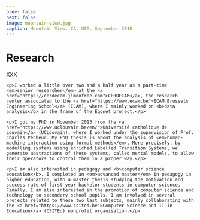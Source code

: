```yaml
---
prev: false
next: false
image: mountain-view.jpg
caption: Mountain View, CA, USA, September 2010
---
```


# Research

XXX

    <p>I worked a little over two and a half year as a part-time <em>senior researcher</em> at the <a href="https://cerdecam.jimdofree.com">CERDECAM</a>, the research center associated to the <a href="https://www.ecam.be">ECAM Brussels Engineering School</a> (ECAM), where I mainly worked on <b>data analysis</b> in the frame of the Egonet project.</p>

    <p>I got my PhD in November 2013 from the <a href="https://www.uclouvain.be/en/">Université catholique de Louvain</a> (UCLouvain), where I worked under the supervision of Prof. Charles Pecheur. My PhD thesis is about the analysis of <em>human-machine interaction using formal methods</em>. More precisely, by modelling systems using enriched Labelled Transition Systems, we generate abstractions of these systems, called mental models, to allow their operators to control them in a proper way.</p>

    <p>I am also interested in pedagogy and <b>computer science education</b>. I completed an <em>advanced master</em> in pedagogy in higher education, with a master thesis studying the motivation and success rate of first year bachelor students in computer science. Finally, I am also interested in the promotion of computer science and technology to secondary school pupils. I am involved in several projects related to these two last subjects, mainly collaborating with the <a href="https://www.csited.be">Computer Science and IT in Education</a> (CSITEd) nonprofit organisation.</p>
